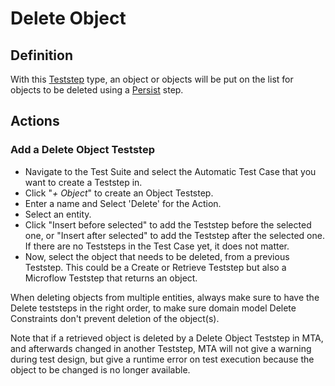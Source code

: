 # Delete Object

## Definition

With this [Teststep](Teststep) type, an object or objects will be put on the list for objects to be deleted using a [Persist](persist) step. 

## Actions

### Add a Delete Object Teststep

- Navigate to the Test Suite and select the Automatic Test Case that you want to create a Teststep in.
- Click "*+ Object*" to create an Object Teststep.
- Enter a name and Select 'Delete' for the Action.
- Select an entity.
- Click "Insert before selected" to add the Teststep before the selected one, or "Insert after selected" to add the Teststep after the selected one. If there are no Teststeps in the Test Case yet, it does not matter.
- Now, select the object that needs to be deleted, from a previous Teststep. This could be a Create or Retrieve Teststep but also a Microflow Teststep that returns an object.

When deleting objects from multiple entities, always make sure to have the Delete teststeps in the right order, to make sure domain model Delete Constraints don't prevent deletion of the object(s).

Note that if a retrieved object is deleted by a Delete Object Teststep in MTA, and afterwards changed in another Teststep, MTA will not give a warning during test design, but give a runtime error on test execution because the object to be changed is no longer available.
